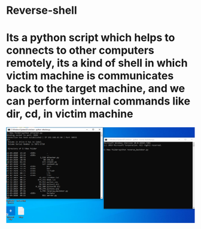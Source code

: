 # Reverse-shell
# Its a python script which helps to connects to other computers remotely, its a kind of shell in which victim machine is communicates back to the target machine, and we can perform internal commands like dir, cd, in victim machine

![](https://github.com/rajprasad12/Reverse-shell/blob/master/cmd.PNG)

